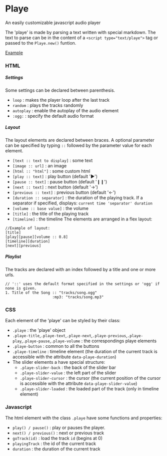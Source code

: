 # Playe
An easily customizable javascript audio player

The 'playe' is made by parsing a text written with special markdown.
The text to parse can be in the content of a `<script type="text/playe">` tag or passed to the `Playe.new()` funtion.

[Example](https://gp.surlesinternets.ch/pages/delasoul/)

### HTML

##### Settings
Some settings can be declared between parenthesis.
 - `loop` : makes the player loop after the last track
 - `random` : plays the tracks randomly
 - `autoplay` : enable the autoplay of the audio element
 - `:ogg:` : specify the default audio format
 
##### Layout
The layout elements are declared between braces.
A optional parameter can be specified by typing `::` followed by the parameter value for each element.
 - `[text :: text to display]` : some text
 - `[image :: url]` : an image
 - `[html :: "html"]` : some custom html
 - `[play :: text]` : play button (default '►')
 - `[pause :: text]` : pause button (default '❙❙')
 - `[next :: text]` : next button (default '→')
 - `[previous :: text]` : previous button (default '←')
 - `[duration :: separator]` : the duration of the playing track. If a separator if specified, displays: `current time 'separator' duration`
 - `[volume :: base value]` : the volume
 - `[title]` : the title of the playing track
 - `[timeline]` : the timeline
The elements are arranged in a flex layout:
```
//Example of layout:
[title]
[play][pause][volume :: 0.8]
[timeline][duration]
[next][previous]
```

##### Playlist
The tracks are declared with an index followed by a title and one or more urls.
```
// '::' uses the default format specified in the settings or 'ogg' if none is given.
1. Title of the Song :: "tracks/song.ogg"
                     :mp3: "tracks/song.mp3"
```

### CSS
Each element of the 'playe' can be styled by their class:
 - `.playe` : the 'playe' object
 - `.playe-title`,`.playe-text`,`.playe-next`,`.playe-previous`,`.playe-play`,`.playe-pause`,`.playe-volume` : the correspondings playe elements
 - `.playe-button` : common to all the buttons
 - `.playe-timeline` : timeline element (the duration of the current track is accessible with the attribute `data-playe-duration`)
 - The slider elements a have special structure:
   - `.playe-slider-back` : the back of the slider bar
   - `.playe-slider-value` : the left part of the slider
   - `.playe-slider-cursor` : the cursor (the current position of the cursor is accessible with the attribute `data-playe-slider-value`)
   - `.playe-slider-loaded` : the loaded part of the track (only in timeline element)

### Javascript
The html element with the class `.playe` have some functions and properties:
 - `play() / pause()` : play or pauses the player.
 - `next() / previous()` : next or previous track
 - `goTrack(id)` : load the track `id` (begins at 0)
 - `playingTrack` : the id of the current track
 - `duration` : the duration of the current track
